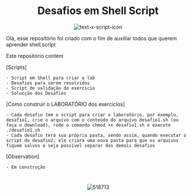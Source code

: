 <h1 align="center">Desafios em Shell Script</h1>

<div align="center">

![text-x-script-icon](https://binbash.club/bin_bash.gif)

</div>

Olá, esse repositório foi criado com o fim de auxiliar todos que querem aprender shell script

Este repositório contém

[Scripts]

    - Script em Shell para criar o lab
    - Desafios para serem resolvidos
    - Script de validação do exercicio
    - Solucção dos Desafios
    
    
[Como construir o LABORATÓRIO dos exercicios]

    - Cada desafio tem o script para criar o laboratório, por exemplo, desafio1, crie o arquivo com o conteúdo do arquivo desafio1.sh (ou faça o download), rode o comando chmod +x desafio1.sh e execute ./desafio1.sh
    - Cada desafio terá sua própria pasta, sendo assim, quando executar o script do desafio2, ele criara uma nova pasta para que os arquivos fiquem salvos e seja possível separar dos demais desafios
    
    
[Observation]
  
    - Em construção


<div align="center">
  
  <h1></h1>

![518713](https://images.pling.com/img/00/00/55/86/05/1442245/24647f211b4887364973b9958bed65676de92a8d7b2cf31af3e3297a9d74b8ab037e.gif)
    
</div>
